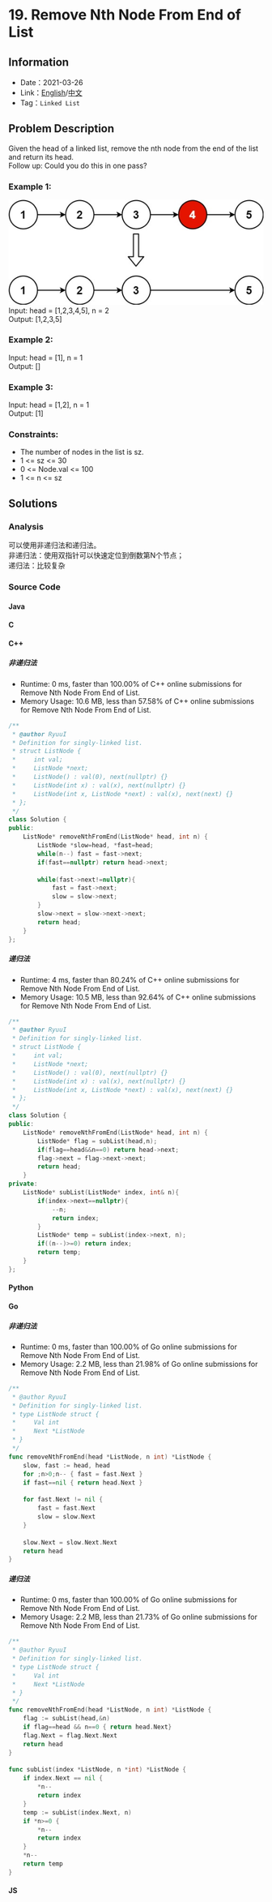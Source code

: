 # 19. Remove Nth Node From End of List
## Information
* Date：2021-03-26
* Link：[English](https://leetcode.com/problems/remove-nth-node-from-end-of-list/)/[中文](https://leetcode-cn.com/problems/remove-nth-node-from-end-of-list/)
* Tag：`Linked List`

## Problem Description
Given the head of a linked list, remove the nth node from the end of the list and return its head.   
Follow up: Could you do this in one pass?
### Example 1:
![Image text](https://raw.githubusercontent.com/Ryuui-tkb/LeetCode/master/img/19_ex1.png)   
Input: head = [1,2,3,4,5], n = 2   
Output: [1,2,3,5]
### Example 2:
Input: head = [1], n = 1   
Output: []
### Example 3:
Input: head = [1,2], n = 1   
Output: [1]
### Constraints:
* The number of nodes in the list is sz.
* 1 <= sz <= 30
* 0 <= Node.val <= 100
* 1 <= n <= sz
## Solutions
### Analysis
可以使用非递归法和递归法。   
非递归法：使用双指针可以快速定位到倒数第N个节点；   
递归法：比较复杂
### Source Code
#### Java
#### C
#### C++
##### 非递归法
* Runtime: 0 ms, faster than 100.00% of C++ online submissions for Remove Nth Node From End of List.
* Memory Usage: 10.6 MB, less than 57.58% of C++ online submissions for Remove Nth Node From End of List.
```cpp
/**
 * @author RyuuI
 * Definition for singly-linked list.
 * struct ListNode {
 *     int val;
 *     ListNode *next;
 *     ListNode() : val(0), next(nullptr) {}
 *     ListNode(int x) : val(x), next(nullptr) {}
 *     ListNode(int x, ListNode *next) : val(x), next(next) {}
 * };
 */
class Solution {
public:
    ListNode* removeNthFromEnd(ListNode* head, int n) {
        ListNode *slow=head, *fast=head;
        while(n--) fast = fast->next;
        if(fast==nullptr) return head->next;

        while(fast->next!=nullptr){
            fast = fast->next;
            slow = slow->next;
        }
        slow->next = slow->next->next;
        return head;
    }
};
```
##### 递归法
* Runtime: 4 ms, faster than 80.24% of C++ online submissions for Remove Nth Node From End of List.
* Memory Usage: 10.5 MB, less than 92.64% of C++ online submissions for Remove Nth Node From End of List.
```cpp
/**
 * @author RyuuI
 * Definition for singly-linked list.
 * struct ListNode {
 *     int val;
 *     ListNode *next;
 *     ListNode() : val(0), next(nullptr) {}
 *     ListNode(int x) : val(x), next(nullptr) {}
 *     ListNode(int x, ListNode *next) : val(x), next(next) {}
 * };
 */
class Solution {
public:
    ListNode* removeNthFromEnd(ListNode* head, int n) {
        ListNode* flag = subList(head,n);
        if(flag==head&&n==0) return head->next;
        flag->next = flag->next->next;
        return head;
    }
private:
    ListNode* subList(ListNode* index, int& n){   
        if(index->next==nullptr){
            --n;
            return index;
        }
        ListNode* temp = subList(index->next, n);
        if((n--)>=0) return index;
        return temp;
    }
};
```
#### Python
#### Go
##### 非递归法
* Runtime: 0 ms, faster than 100.00% of Go online submissions for Remove Nth Node From End of List.
* Memory Usage: 2.2 MB, less than 21.98% of Go online submissions for Remove Nth Node From End of List.
```go
/**
 * @author RyuuI
 * Definition for singly-linked list.
 * type ListNode struct {
 *     Val int
 *     Next *ListNode
 * }
 */
func removeNthFromEnd(head *ListNode, n int) *ListNode {
    slow, fast := head, head
    for ;n>0;n-- { fast = fast.Next }
    if fast==nil { return head.Next }
    
    for fast.Next != nil {
        fast = fast.Next
        slow = slow.Next
    }

    slow.Next = slow.Next.Next
    return head    
}
```
##### 递归法
* Runtime: 0 ms, faster than 100.00% of Go online submissions for Remove Nth Node From End of List.
* Memory Usage: 2.2 MB, less than 21.73% of Go online submissions for Remove Nth Node From End of List.
```go
/**
 * @author RyuuI
 * Definition for singly-linked list.
 * type ListNode struct {
 *     Val int
 *     Next *ListNode
 * }
 */
func removeNthFromEnd(head *ListNode, n int) *ListNode {
    flag := subList(head,&n)
    if flag==head && n==0 { return head.Next}
    flag.Next = flag.Next.Next
    return head
}

func subList(index *ListNode, n *int) *ListNode {
    if index.Next == nil {
        *n--
        return index
    }
    temp := subList(index.Next, n)
    if *n>=0 {
        *n--
        return index
    }
    *n--
    return temp
}
```
#### JS
